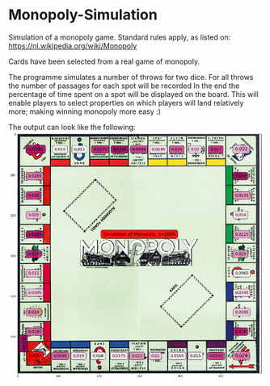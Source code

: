 # Monopoly-Simulation
Simulation of a monopoly game.
Standard rules apply, as listed on: https://nl.wikipedia.org/wiki/Monopoly

Cards have been selected from a real game of monopoly.

The programme simulates a number of throws for two dice.
For all throws the number of passages for each spot will be recorded
In the end the percentage of time spent on a spot will be displayed on the board.
This will enable players to select properties on which players will land relatively more; making winning monopoly more easy :)

The output can look like the following:
![alt text](<simulation.png>)
